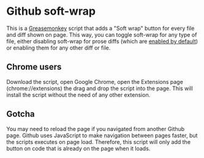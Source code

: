 Github soft-wrap
================

This is a [Greasemonkey](https://addons.mozilla.org/pt-br/firefox/addon/greasemonkey/) script that adds a "Soft wrap" button for every file and diff shown on page. This way, you can toggle soft-wrap for any type of file, either disabling soft-wrap for prose diffs (which are [enabled by default](https://github.com/blog/1707-soft-wrapping-on-prose-diffs)) or enabling them for any other diff or file.

Chrome users
------------

Download the script, open Google Chrome, open the Extensions page (chrome://extensions) the drag and drop the script into the page. This will install the script without the need of any other extension.

Gotcha
------

You may need to reload the page if you navigated from another Github page. Github uses JavaScript to make navigation between pages faster, but the scripts executes on page load. Therefore, this script will only add the button on code that is already on the page when it loads.
